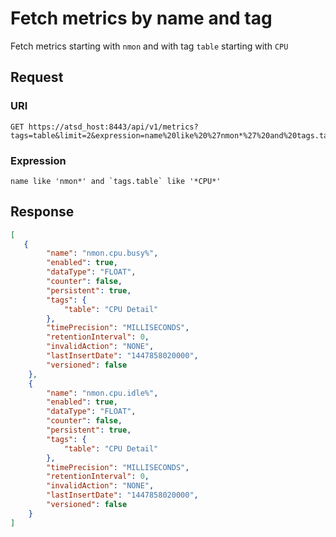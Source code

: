 # Fetch metrics by name and tag

Fetch metrics starting with `nmon` and with tag `table` starting with `CPU`

## Request 
### URI 
```
GET https://atsd_host:8443/api/v1/metrics?tags=table&limit=2&expression=name%20like%20%27nmon*%27%20and%20tags.table%20like%20%27*CPU*%27
```

### Expression

```
name like 'nmon*' and `tags.table` like '*CPU*'
```

## Response

```json
[
   {
        "name": "nmon.cpu.busy%",
        "enabled": true,
        "dataType": "FLOAT",
        "counter": false,
        "persistent": true,
        "tags": {
            "table": "CPU Detail"
        },
        "timePrecision": "MILLISECONDS",
        "retentionInterval": 0,
        "invalidAction": "NONE",
        "lastInsertDate": "1447858020000",
        "versioned": false
    },
    {
        "name": "nmon.cpu.idle%",
        "enabled": true,
        "dataType": "FLOAT",
        "counter": false,
        "persistent": true,
        "tags": {
            "table": "CPU Detail"
        },
        "timePrecision": "MILLISECONDS",
        "retentionInterval": 0,
        "invalidAction": "NONE",
        "lastInsertDate": "1447858020000",
        "versioned": false
    }
]
```
